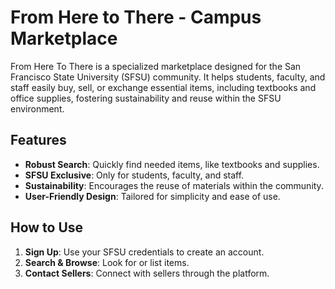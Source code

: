 # From Here to There - Campus Marketplace

From Here To There is a specialized marketplace designed for the San Francisco State University (SFSU) community. It helps students, faculty, and staff easily buy, sell, or exchange essential items, including textbooks and office supplies, fostering sustainability and reuse within the SFSU environment.

## Features
- **Robust Search**: Quickly find needed items, like textbooks and supplies.
- **SFSU Exclusive**: Only for students, faculty, and staff.
- **Sustainability**: Encourages the reuse of materials within the community.
- **User-Friendly Design**: Tailored for simplicity and ease of use.

## How to Use
1. **Sign Up**: Use your SFSU credentials to create an account.
2. **Search & Browse**: Look for or list items.
3. **Contact Sellers**: Connect with sellers through the platform.
